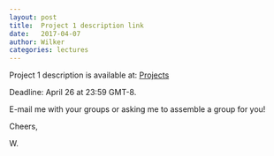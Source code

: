 ```yaml
---
layout: post
title:  Project 1 description link 
date:   2017-04-07
author: Wilker
categories: lectures
---
```


Project 1 description is available at:
[Projects](/nlp2/projects.html)

Deadline: April 26 at 23:59 GMT-8.

E-mail me with your groups or asking me to assemble a group for you!

Cheers, 

W.
